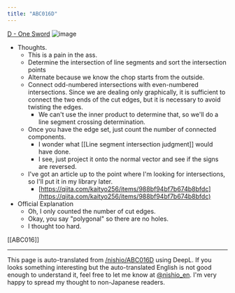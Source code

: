 ```yaml
---
title: "ABC016D"
---
```


[D - One Sword](https://atcoder.jp/contests/abc016/tasks/abc016_4)
![image](https://gyazo.com/ef23ddd076030dd0b8a2ceedbd0ff39d/thumb/1000)
- Thoughts.
    - This is a pain in the ass.
    - Determine the intersection of line segments and sort the intersection points
    - Alternate because we know the chop starts from the outside.
    - Connect odd-numbered intersections with even-numbered intersections. Since we are dealing only graphically, it is sufficient to connect the two ends of the cut edges, but it is necessary to avoid twisting the edges.
        - We can't use the inner product to determine that, so we'll do a line segment crossing determination.
    - Once you have the edge set, just count the number of connected components.
        - I wonder what [[Line segment intersection judgment]] would have done.
        - I see, just project it onto the normal vector and see if the signs are reversed.
    - I've got an article up to the point where I'm looking for intersections, so I'll put it in my library later.
        - [https://qiita.com/kaityo256/items/988bf94bf7b674b8bfdc](https://qiita.com/kaityo256/items/988bf94bf7b674b8bfdc)
- Official Explanation
    - Oh, I only counted the number of cut edges.
    - Okay, you say "polygonal" so there are no holes.
    - I thought too hard.

[[ABC016]]

---
This page is auto-translated from [/nishio/ABC016D](https://scrapbox.io/nishio/ABC016D) using DeepL. If you looks something interesting but the auto-translated English is not good enough to understand it, feel free to let me know at [@nishio_en](https://twitter.com/nishio_en). I'm very happy to spread my thought to non-Japanese readers.